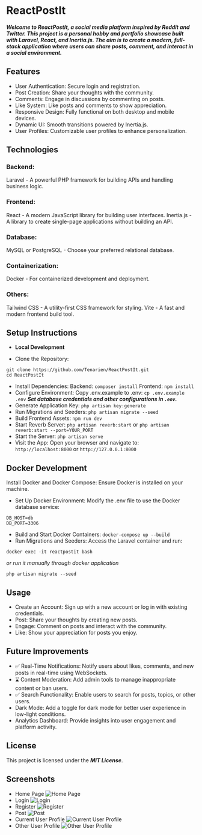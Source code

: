 # ReactPostIt
***Welcome to ReactPostIt, a social media platform inspired by Reddit and Twitter. This project is a personal hobby and portfolio showcase built with Laravel, React, and Inertia.js. The aim is to create a modern, full-stack application where users can share posts, comment, and interact in a social environment.***

## Features
- User Authentication: Secure login and registration.
- Post Creation: Share your thoughts with the community.
- Comments: Engage in discussions by commenting on posts.
- Like System: Like posts and comments to show appreciation.
- Responsive Design: Fully functional on both desktop and mobile devices.
- Dynamic UI: Smooth transitions powered by Inertia.js.
- User Profiles: Customizable user profiles to enhance personalization.


## Technologies

### Backend:
Laravel - A powerful PHP framework for building APIs and handling business logic.

### Frontend:
React - A modern JavaScript library for building user interfaces.
Inertia.js - A library to create single-page applications without building an API.

### Database:
MySQL or PostgreSQL - Choose your preferred relational database.

### Containerization:
Docker - For containerized development and deployment.

### Others:
Tailwind CSS - A utility-first CSS framework for styling.
Vite - A fast and modern frontend build tool.

## Setup Instructions
- **Local Development**

- Clone the Repository:
```
git clone https://github.com/Tenarien/ReactPostIt.git
cd ReactPostIt
```
- Install Dependencies:
Backend: ```composer install``` 
Frontend: ```npm install```
- Configure Environment:
Copy .env.example to .env: ```cp .env.example .env``` ***Set database credentials and other configurations in ```.env```.***
- Generate Application Key:
```php artisan key:generate```
- Run Migrations and Seeders:
```php artisan migrate --seed```
- Build Frontend Assets:
```npm run dev```
- Start Reverb Server:
    ```php artisan reverb:start``` or ```php artisan reverb:start --port=YOUR_PORT```
- Start the Server:
```php artisan serve```
- Visit the App:
Open your browser and navigate to: ```http://localhost:8000``` or ```http://127.0.0.1:8000```

## Docker Development
Install Docker and Docker Compose: Ensure Docker is installed on your machine.

- Set Up Docker Environment:
Modify the .env file to use the Docker database service:
```
DB_HOST=db
DB_PORT=3306
```
- Build and Start Docker Containers:
```docker-compose up --build```
- Run Migrations and Seeders: Access the Laravel container and run:
```
docker exec -it reactpostit bash
```
*or run it manually through docker application*
```
php artisan migrate --seed
```

## Usage
- Create an Account: Sign up with a new account or log in with existing credentials.
- Post: Share your thoughts by creating new posts.
- Engage: Comment on posts and interact with the community.
- Like: Show your appreciation for posts you enjoy.

## Future Improvements
- ✅ Real-Time Notifications: Notify users about likes, comments, and new posts in real-time using WebSockets.
- ⌛ Content Moderation: Add admin tools to manage inappropriate content or ban users.
- ✅ Search Functionality: Enable users to search for posts, topics, or other users.
- Dark Mode: Add a toggle for dark mode for better user experience in low-light conditions.
- Analytics Dashboard: Provide insights into user engagement and platform activity.

## License
This project is licensed under the ***MIT License***.

## Screenshots 
- Home Page
![Home Page](/images/home.png?raw=true "Home Page")
- Login
![Login](/images/login.png?raw=true "Login")
- Register
![Register](/images/register.png?raw=true "Register")
- Post
![Post](/images/post.png?raw=true "Post")
- Current User Profile
![Current User Profile](/images/profile.png?raw=true "Current User Profile")
- Other User Profile
![Other User Profile](/images/profile2.png?raw=true "Other User Profile")
